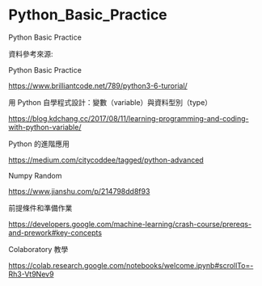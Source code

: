 # Python_Basic_Practice
Python Basic Practice

資料參考來源:

Python Basic Practice

https://www.brilliantcode.net/789/python3-6-turorial/


用 Python 自學程式設計：變數（variable）與資料型別（type）

https://blog.kdchang.cc/2017/08/11/learning-programming-and-coding-with-python-variable/


Python 的進階應用

https://medium.com/citycoddee/tagged/python-advanced


Numpy Random

https://www.jianshu.com/p/214798dd8f93


前提條件和準備作業

https://developers.google.com/machine-learning/crash-course/prereqs-and-prework#key-concepts


Colaboratory 教學

https://colab.research.google.com/notebooks/welcome.ipynb#scrollTo=-Rh3-Vt9Nev9
